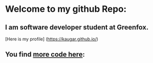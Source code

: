 # Welcome to my github Repo:

## I am software developer student at Greenfox.

[Here is my profile] (https://kaugar.github.io/)

## You find [more code here](https://github.com/green-fox-academy/Kaugar):